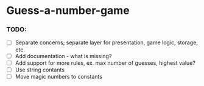 # Guess-a-number-game

### TODO:
 - [ ] Separate concerns; separate layer for presentation, game logic, storage, etc. 
 - [ ] Add documentation - what is missing?
 - [ ] Add support for more rules, ex. max number of guesses, highest value?
 - [ ] Use string contants
 - [ ] Move magic numbers to constants
